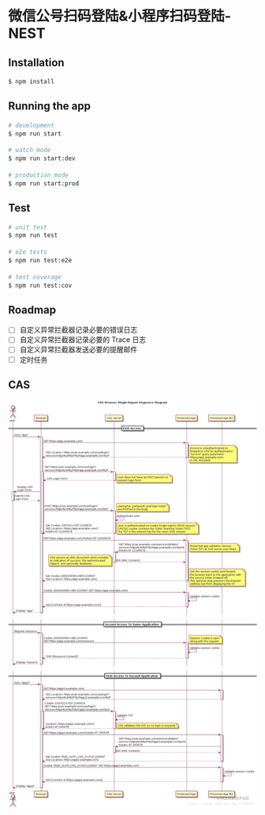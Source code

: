 # 微信公号扫码登陆&小程序扫码登陆-NEST

## Installation

```bash
$ npm install
```

## Running the app

```bash
# development
$ npm run start

# watch mode
$ npm run start:dev

# production mode
$ npm run start:prod
```

## Test

```bash
# unit test
$ npm run test

# e2e tests
$ npm run test:e2e

# test coverage
$ npm run test:cov
```

## Roadmap

- [ ] 自定义异常拦截器记录必要的错误日志
- [ ] 自定义异常拦截器记录必要的 Trace 日志
- [ ] 自定义异常拦截器发送必要的提醒邮件
- [ ] 定时任务

## CAS
![cas](./sso_cas.jpg)